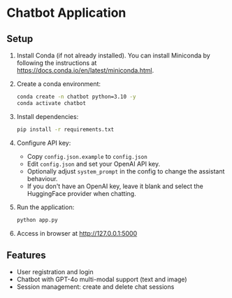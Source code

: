 # Chatbot Application

## Setup

1. Install Conda (if not already installed). You can install Miniconda by
   following the instructions at <https://docs.conda.io/en/latest/miniconda.html>.

2. Create a conda environment:
   ```bash
   conda create -n chatbot python=3.10 -y
   conda activate chatbot
   ```

3. Install dependencies:
   ```bash
   pip install -r requirements.txt
   ```

4. Configure API key:
   - Copy `config.json.example` to `config.json`
   - Edit `config.json` and set your OpenAI API key.
   - Optionally adjust `system_prompt` in the config to change the assistant behaviour.
   - If you don't have an OpenAI key, leave it blank and select the HuggingFace provider when chatting.

5. Run the application:
   ```bash
   python app.py
   ```

6. Access in browser at http://127.0.0.1:5000

## Features

- User registration and login
- Chatbot with GPT-4o multi-modal support (text and image)
- Session management: create and delete chat sessions
